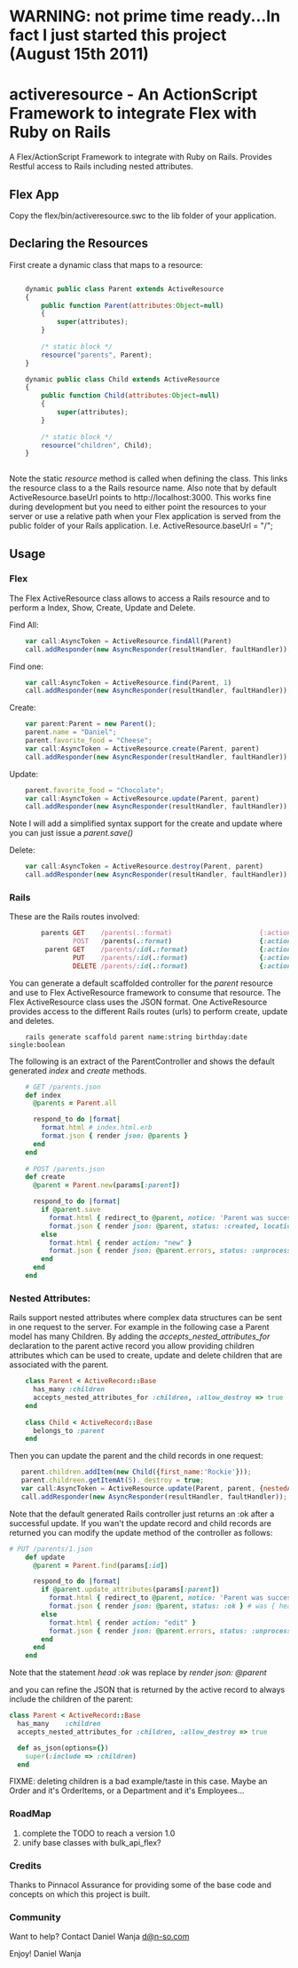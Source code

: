 # WARNING: not prime time ready...In fact I just started this project (August 15th 2011)

# activeresource - An ActionScript Framework to integrate Flex with Ruby on Rails

A Flex/ActionScript Framework to integrate with Ruby on Rails. Provides Restful access to Rails including nested attributes.

## Flex App

Copy the flex/bin/activeresource.swc to the lib folder of your application.

## Declaring the Resources

First create a dynamic class that maps to a resource:

```javascript

    dynamic public class Parent extends ActiveResource
    {
    	public function Parent(attributes:Object=null)
    	{
    		super(attributes);
    	}
	
    	/* static block */		
    	resource("parents", Parent); 		
    }

	dynamic public class Child extends ActiveResource
	{
		public function Child(attributes:Object=null)
		{
			super(attributes);
		}
		
		/* static block */		
		resource("children", Child); 		
	}
	
```

Note the static _resource_ method is called when defining the class. This links the resource class to a the Rails resource name.
Also note that by default ActiveResource.baseUrl points to http://localhost:3000. This works fine during development but you need to either point the resources to your server or use a relative path when your Flex application is served from the public folder of your Rails application. I.e. ActiveResource.baseUrl = "/";

## Usage

### Flex

The Flex ActiveResource class allows to access a Rails resource and to perform a Index, Show, Create, Update and Delete. 

Find All:

```javascript
    var call:AsyncToken = ActiveResource.findAll(Parent)
	call.addResponder(new AsyncResponder(resultHandler, faultHandler));
```

Find one:

```javascript
    var call:AsyncToken = ActiveResource.find(Parent, 1)
	call.addResponder(new AsyncResponder(resultHandler, faultHandler));
```

Create:

```javascript
    var parent:Parent = new Parent();
    parent.name = "Daniel";
    parent.favorite_food = "Cheese";
    var call:AsyncToken = ActiveResource.create(Parent, parent)
	call.addResponder(new AsyncResponder(resultHandler, faultHandler));
```

Update:

```javascript
    parent.favorite_food = "Chocolate";
    var call:AsyncToken = ActiveResource.update(Parent, parent)
	call.addResponder(new AsyncResponder(resultHandler, faultHandler));
```
		
Note I will add a simplified syntax support for the create and update where you can just issue a _parent.save()_

Delete:

```javascript
    var call:AsyncToken = ActiveResource.destroy(Parent, parent)
	call.addResponder(new AsyncResponder(resultHandler, faultHandler));
```

### Rails

These are the Rails routes involved:

```ruby
        parents GET    /parents(.:format)                      {:action=>"index", :controller=>"parents"}
                POST   /parents(.:format)                      {:action=>"create", :controller=>"parents"}
         parent GET    /parents/:id(.:format)                  {:action=>"show", :controller=>"parents"}
                PUT    /parents/:id(.:format)                  {:action=>"update", :controller=>"parents"}
                DELETE /parents/:id(.:format)                  {:action=>"destroy", :controller=>"parents"}
```

You can generate a default scaffolded controller for the _parent_ resource and use to Flex ActiveResource framework to consume that resource. The Flex ActiveResource class uses the JSON format. One ActiveResource provides access to the different Rails routes (urls) to perform create, update and deletes.

```
    rails generate scaffold parent name:string birthday:date single:boolean
```

The following is an extract of the ParentController and shows the default generated _index_ and _create_ methods.

```ruby
    # GET /parents.json
    def index
      @parents = Parent.all

      respond_to do |format|
        format.html # index.html.erb
        format.json { render json: @parents }
      end
    end
    
    # POST /parents.json
    def create
      @parent = Parent.new(params[:parent])

      respond_to do |format|
        if @parent.save
          format.html { redirect_to @parent, notice: 'Parent was successfully created.' }
          format.json { render json: @parent, status: :created, location: @parent }
        else
          format.html { render action: "new" }
          format.json { render json: @parent.errors, status: :unprocessable_entity }
        end
      end
    end    
```		


### Nested Attributes:

Rails support nested attributes where complex data structures can be sent in one request to the server. For example in the following case a Parent model has many Children. By adding the _accepts_nested_attributes_for_ declaration to the parent active record you allow providing children attributes which can be used to create, update and delete children that are associated with the parent. 


```ruby
	class Parent < ActiveRecord::Base
	  has_many :children
      accepts_nested_attributes_for :children, :allow_destroy => true
	end
	
	class Child < ActiveRecord::Base
	  belongs_to :parent
	end
```

Then you can update the parent and the child records in one request:

```javascript
   parent.children.addItem(new Child({first_name:'Rockie'}));
   parent.childreen.getItemAt(5)._destroy = true;
   var call:AsyncToken = ActiveResource.update(Parent, parent, {nestedAttributes:['children']})
   call.addResponder(new AsyncResponder(resultHandler, faultHandler));
```

Note that the default generated Rails controller just returns an :ok after a successful update. If you wan't the update record and child records are returned you can modify the update method of the controller as follows:

```ruby
# PUT /parents/1.json
    def update
      @parent = Parent.find(params[:id])

      respond_to do |format|
        if @parent.update_attributes(params[:parent])
          format.html { redirect_to @parent, notice: 'Parent was successfully updated.' }
          format.json { render json: @parent, status: :ok } # was { head :ok }
        else
          format.html { render action: "edit" }
          format.json { render json: @parent.errors, status: :unprocessable_entity }
        end
      end
    end
```
Note that the statement _head :ok_ was replace by _render json: @parent_

and you can refine the JSON that is returned by the active record to always include the children of the parent:

```ruby
class Parent < ActiveRecord::Base
  has_many    :children
  accepts_nested_attributes_for :children, :allow_destroy => true

  def as_json(options={})    
    super(:include => :children)
  end
```  
  
FIXME: deleting children is a bad example/taste in this case. Maybe an Order and it's OrderItems, or a Department and it's Employees...

### RoadMap

1. complete the TODO to reach a version 1.0
2. unify base classes with bulk_api_flex?

### Credits

Thanks to Pinnacol Assurance for providing some of the base code and concepts on which this project is built.


### Community

Want to help? Contact Daniel Wanja d@n-so.com

Enjoy!
Daniel Wanja

